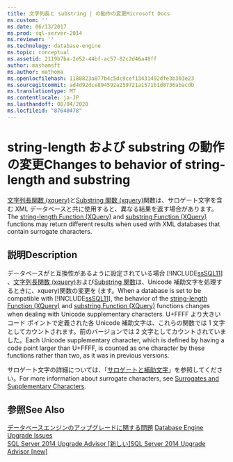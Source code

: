 ```yaml
---
title: 文字列長と substring | の動作の変更Microsoft Docs
ms.custom: ''
ms.date: 06/13/2017
ms.prod: sql-server-2014
ms.reviewer: ''
ms.technology: database-engine
ms.topic: conceptual
ms.assetid: 2119b7ba-2e52-44bf-ac57-82c2d46a48ff
author: mashamsft
ms.author: mathoma
ms.openlocfilehash: 1188823a877b4c5dc9cef13431492dfe3b303e23
ms.sourcegitcommit: ad4d92dce894592a259721a1571b1d8736abacdb
ms.translationtype: MT
ms.contentlocale: ja-JP
ms.lasthandoff: 08/04/2020
ms.locfileid: "87640478"
---
```

# <a name="changes-to-behavior-of-string-length-and-substring"></a><span data-ttu-id="f202d-102">string-length および substring の動作の変更</span><span class="sxs-lookup"><span data-stu-id="f202d-102">Changes to behavior of string-length and substring</span></span>
  <span data-ttu-id="f202d-103">[文字列長関数 &#40;xquery&#41;](/sql/xquery/functions-on-string-values-string-length)と[Substring 関数 &#40;xquery&#41;](/sql/xquery/functions-on-string-values-substring)関数は、サロゲート文字を含む XML データベースと共に使用すると、異なる結果を返す場合があります。</span><span class="sxs-lookup"><span data-stu-id="f202d-103">The [string-length Function &#40;XQuery&#41;](/sql/xquery/functions-on-string-values-string-length) and [substring Function &#40;XQuery&#41;](/sql/xquery/functions-on-string-values-substring) functions may return different results when used with XML databases that contain surrogate characters.</span></span>  
  
## <a name="description"></a><span data-ttu-id="f202d-104">説明</span><span class="sxs-lookup"><span data-stu-id="f202d-104">Description</span></span>  
 <span data-ttu-id="f202d-105">データベースがと互換性があるように設定されている場合 [!INCLUDE[ssSQL11](../../includes/sssql11-md.md)] 、[文字列長関数 &#40;xquery&#41;](/sql/xquery/functions-on-string-values-string-length)および[Substring 関数](/sql/xquery/functions-on-string-values-substring)は、Unicode 補助文字を処理するときに、xquery&#41;関数の変更を &#40;ます。</span><span class="sxs-lookup"><span data-stu-id="f202d-105">When a database is set to be compatible with [!INCLUDE[ssSQL11](../../includes/sssql11-md.md)], the behavior of the [string-length Function &#40;XQuery&#41;](/sql/xquery/functions-on-string-values-string-length) and [substring Function &#40;XQuery&#41;](/sql/xquery/functions-on-string-values-substring) functions changes when dealing with Unicode supplementary characters.</span></span> <span data-ttu-id="f202d-106">U+FFFF より大きいコード ポイントで定義された各 Unicode 補助文字は、これらの関数では 1 文字としてカウントされます。前のバージョンでは 2 文字としてカウントされていました。</span><span class="sxs-lookup"><span data-stu-id="f202d-106">Each Unicode supplementary character, which is defined by having a code point larger than U+FFFF, is counted as one character by these functions rather than two, as it was in previous versions.</span></span>  
  
 <span data-ttu-id="f202d-107">サロゲート文字の詳細については、「[サロゲートと補助文字](https://go.microsoft.com/fwlink/?LinkId=178317)」を参照してください。</span><span class="sxs-lookup"><span data-stu-id="f202d-107">For more information about surrogate characters, see [Surrogates and Supplementary Characters](https://go.microsoft.com/fwlink/?LinkId=178317).</span></span>  
  
## <a name="see-also"></a><span data-ttu-id="f202d-108">参照</span><span class="sxs-lookup"><span data-stu-id="f202d-108">See Also</span></span>  
 <span data-ttu-id="f202d-109">[データベースエンジンのアップグレードに関する問題](../../../2014/sql-server/install/database-engine-upgrade-issues.md) </span><span class="sxs-lookup"><span data-stu-id="f202d-109">[Database Engine Upgrade Issues](../../../2014/sql-server/install/database-engine-upgrade-issues.md) </span></span>  
 [<span data-ttu-id="f202d-110">SQL Server 2014 Upgrade Advisor &#91;新しい&#93;</span><span class="sxs-lookup"><span data-stu-id="f202d-110">SQL Server 2014 Upgrade Advisor &#91;new&#93;</span></span>](https://docs.microsoft.com/sql/sql-server/install/sql-server-2014-upgrade-advisor)  
  
  
